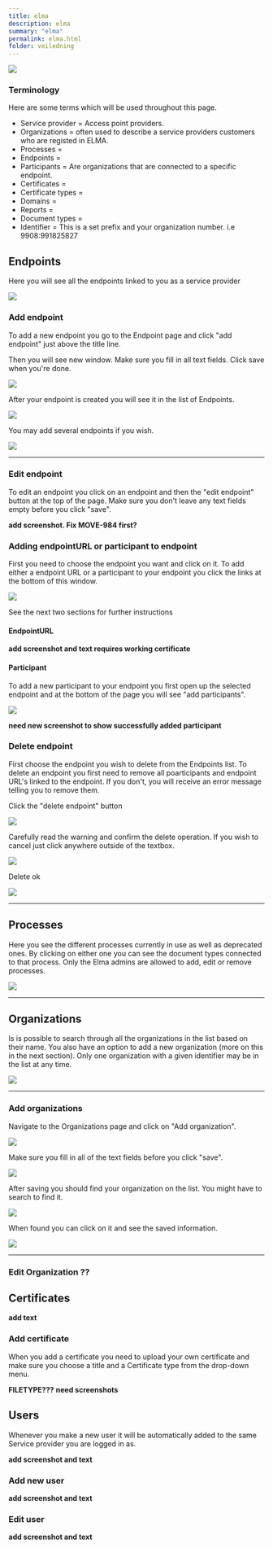 ```yaml
---
title: elma
description: elma
summary: "elma"
permalink: elma.html
folder: veiledning
---
```


![](https://raw.githubusercontent.com/difi/move-integrasjonspunkt/gh-pages/resources/Under_construction.png)

### Terminology
Here are some terms which will be used throughout this page.

- Service provider = Access point providers.
- Organizations = often used to describe a service providers customers who are registed in ELMA. 
- Processes = 
- Endpoints =
- Participants = Are organizations that are connected to a specific endpoint.
- Certificates =  
- Certificate types = 
- Domains = 
- Reports = 
- Document types = 
- Identifier = This is a set prefix and your organization number. i.e 9908:991825827

## Endpoints
Here you will see all the endpoints linked to you as a service provider

![](https://raw.githubusercontent.com/difi/move-integrasjonspunkt/gh-pages/resources/elma/endpoints_0.PNG)

### Add endpoint
To add a new endpoint you go to the Endpoint page and click "add endpoint" just above the title line.

Then you will see new window. Make sure you fill in all text fields. Click save when you're done.

![](https://raw.githubusercontent.com/difi/move-integrasjonspunkt/gh-pages/resources/elma/ny_endpoint_0.PNG)

After your endpoint is created you will see it in the list of Endpoints. 

![](https://raw.githubusercontent.com/difi/move-integrasjonspunkt/gh-pages/resources/elma/ny_endpoint_1.PNG)

You may add several endpoints if you wish.

![](https://raw.githubusercontent.com/difi/move-integrasjonspunkt/gh-pages/resources/elma/ny_endpoint_2.PNG)

---

### Edit endpoint
To edit an endpoint you click on an endpoint and then the "edit endpoint" button at the top of the page. Make sure you don't leave any text fields empty before you click "save".

**add screenshot. Fix MOVE-984 first?**

### Adding endpointURL or participant to endpoint
First you need to choose the endpoint you want and click on it. To add either a endpoint URL or a participant to your endpoint you click the links at the bottom of this window. 

![](https://raw.githubusercontent.com/difi/move-integrasjonspunkt/gh-pages/resources/elma/endpointurl_add_0.PNG)

See the next two sections for further instructions

#### EndpointURL

**add screenshot and text requires working certificate** 

#### Participant
To add a new participant to your endpoint you first open up the selected endpoint and at the bottom of the page you will see "add participants". 

![](https://raw.githubusercontent.com/difi/move-integrasjonspunkt/gh-pages/resources/elma/add_participant_0.PNG)


**need new screenshot to show successfully added participant**

### Delete endpoint
First choose the endpoint you wish to delete from the Endpoints list. To delete an endpoint you first need to remove all poarticipants and endpoint URL's linked to the endpoint. If you don't, you will receive an error message telling you to remove them.

Click the "delete endpoint" button

![](https://raw.githubusercontent.com/difi/move-integrasjonspunkt/gh-pages/resources/elma/delete_endpoint_0.PNG)

Carefully read the warning and confirm the delete operation. If you wish to cancel just click anywhere outside of the textbox.

![](https://raw.githubusercontent.com/difi/move-integrasjonspunkt/gh-pages/resources/elma/delete_endpoint_1.PNG)

Delete ok

![](https://raw.githubusercontent.com/difi/move-integrasjonspunkt/gh-pages/resources/elma/delete_endpoint_2.PNG)

---

## Processes
Here you see the different processes currently in use as well as deprecated ones. By clicking on either one you can see the document types connected to that process. Only the Elma admins are allowed to add, edit or remove processes.

![](https://raw.githubusercontent.com/difi/move-integrasjonspunkt/gh-pages/resources/elma/process.PNG)

---

## Organizations 
Is is possible to search through all the organizations in the list based on their name. You also have an option to add a new organization (more on this in the next section). Only one organization with a given identifier may be in the list at any time.

![](https://raw.githubusercontent.com/difi/move-integrasjonspunkt/gh-pages/resources/elma/organizations.PNG)

---

### Add organizations
Navigate to the Organizations page and click on "Add organization".

![](https://raw.githubusercontent.com/difi/move-integrasjonspunkt/gh-pages/resources/elma/ny_org_0.PNG)

Make sure you fill in all of the text fields before you click "save".

![](https://raw.githubusercontent.com/difi/move-integrasjonspunkt/gh-pages/resources/elma/ny_org_2.PNG)

After saving you should find your organization on the list. You might have to search to find it.

![](https://raw.githubusercontent.com/difi/move-integrasjonspunkt/gh-pages/resources/elma/ny_org_3.PNG)

When found you can click on it and see the saved information.

![](https://raw.githubusercontent.com/difi/move-integrasjonspunkt/gh-pages/resources/elma/ny_org_4.PNG)

---

### Edit Organization ??

## Certificates
**add text**

### Add certificate
When you add a certificate you need to upload your own certificate and make sure you choose a title and a Certificate type from the drop-down menu. 

**FILETYPE???**
**need screenshots**

## Users 
Whenever you make a new user it will be automatically added to the same Service provider you are logged in as. 

**add screenshot and text**

### Add new user

**add screenshot and text**

### Edit user

**add screenshot and text**
